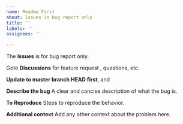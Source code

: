 ```yaml
---
name: Readme First
about: Issues is bug report only
title: ''
labels: ''
assignees: ''

---
```


The **Issues** is for bug report only.

Goto **Discussions** for feature request , questions, etc.

**Update to master branch HEAD first**, and

**Describe the bug**
A clear and concise description of what the bug is.

**To Reproduce**
Steps to reproduce the behavior.

**Additional context**
Add any other context about the problem here.
